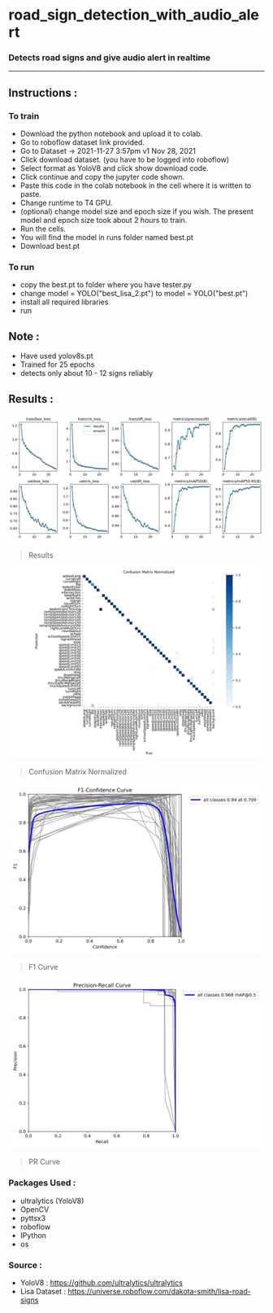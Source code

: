 # road_sign_detection_with_audio_alert

### Detects road signs and give audio alert in realtime
______________
## Instructions :

### To train
- Download the python notebook and upload it to colab.
- Go to roboflow dataset link provided.
- Go to Dataset -> 2021-11-27 3:57pm v1 Nov 28, 2021
- Click download dataset. (you have to be logged into roboflow)
- Select format as YoloV8 and click show download code.
- Click continue and copy the jupyter code shown.
- Paste this code in the colab notebook in the cell where it is written to paste.
- Change runtime to T4 GPU.
- (optional) change model size and epoch size if you wish. The present model and epoch size took about 2 hours to train.
- Run the cells.
- You will find the model in runs folder named best.pt
- Download best.pt

### To run
- copy the best.pt to folder where you have tester.py
- change model = YOLO("best_lisa_2.pt") to model = YOLO("best.pt")
- install all required libraries
- run

## Note :
- Have used yolov8s.pt
- Trained for 25 epochs
- detects only about 10 - 12 signs reliably

## Results : 

![Results](/Images/results.png)
> Results

![confusion_matrix](/Images/confusion_matrix_normalized.png)
> Confusion Matrix Normalized

![F1_Curve](/Images/F1_curve.png)
> F1 Curve

![PR_curve](/Images/PR_curve.png)
> PR Curve

### Packages Used :
- ultralytics (YoloV8)
- OpenCV
- pyttsx3
- roboflow
- IPython
- os

### Source :
- YoloV8 : https://github.com/ultralytics/ultralytics
- Lisa Dataset : https://universe.roboflow.com/dakota-smith/lisa-road-signs
